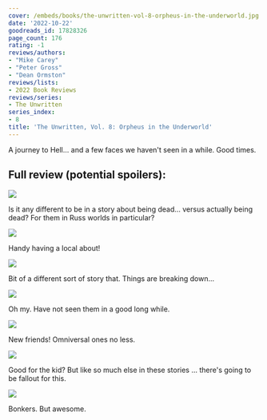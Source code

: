 ```yaml
---
cover: /embeds/books/the-unwritten-vol-8-orpheus-in-the-underworld.jpg
date: '2022-10-22'
goodreads_id: 17828326
page_count: 176
rating: -1
reviews/authors:
- "Mike Carey"
- "Peter Gross"
- "Dean Ormston"
reviews/lists:
- 2022 Book Reviews
reviews/series:
- The Unwritten
series_index:
- 8
title: 'The Unwritten, Vol. 8: Orpheus in the Underworld'
---
```

A journey to Hell... and a few faces we haven't seen in a while. Good times. 

<!--more-->

## Full review (potential spoilers):

![](/embeds/books/attachments/unwritten-8-8aaef1.png)

Is it any different to be in a story about being dead... versus actually being dead? For them in Russ worlds in particular?

![](/embeds/books/attachments/unwritten-8-f5c089.png)

Handy having a local about!

![](/embeds/books/attachments/unwritten-8-091c79.png)

Bit of a different sort of story that. Things are breaking down...

![](/embeds/books/attachments/unwritten-8-c282df.png)

Oh my. Have not seen them in a good long while. 

![](/embeds/books/attachments/unwritten-8-0b3416.png)

New friends! Omniversal ones no less. 

![](/embeds/books/attachments/unwritten-8-9d5e96.png)

Good for the kid? But like so much else in these stories ... there's going to be fallout for this. 

![](/embeds/books/attachments/unwritten-8-c2b43c.png)

Bonkers. But awesome. 


